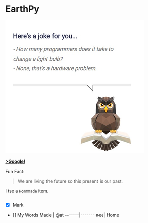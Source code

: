 # EarthPy

![Earth Python Origins](https://github.com/nakurunet/EarthPy/blob/master/LightHardware.jpg)

[__>Google!__](http://google.com)



Fun Fact:

> We are living the future so
> this present is our past.


I tse a
`Hommmade` item.

```I mean;
``` 
- [x] Mark 
- [] My Words
Made | @at 
-------|-------
 ~~not~~ | Home
